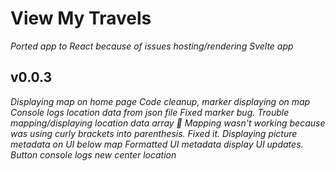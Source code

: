 # View My Travels

_Ported app to React because of issues hosting/rendering Svelte app_

## v0.0.3

_Displaying map on home page_
_Code cleanup, marker displaying on map_
_Console logs location data from json file_
_Fixed marker bug._
_Trouble mapping/displaying location data array 🤔_
_Mapping wasn't working because was using curly brackets into parenthesis. Fixed it._
_Displaying picture metadata on UI below map_
_Formatted UI metadata display_
_UI updates. Button console logs new center location_
